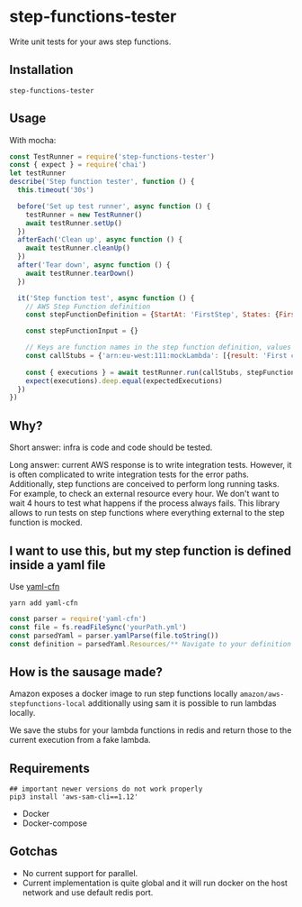 # step-functions-tester

Write unit tests for your aws step functions.

## Installation

```
step-functions-tester
```

## Usage
With mocha:

```javascript 1.8
const TestRunner = require('step-functions-tester')
const { expect } = require('chai')
let testRunner
describe('Step function tester', function () {
  this.timeout('30s')

  before('Set up test runner', async function () {
    testRunner = new TestRunner()
    await testRunner.setUp()
  })
  afterEach('Clean up', async function () {
    await testRunner.cleanUp()
  })
  after('Tear down', async function () {
    await testRunner.tearDown()
  })

  it('Step function test', async function () {
    // AWS Step Function definition
    const stepFunctionDefinition = {StartAt: 'FirstStep', States: {FirstStep: { /* ... */}}}

    const stepFunctionInput = {}

    // Keys are function names in the step function definition, values are arrays of calls
    const callStubs = {'arn:eu-west:111:mockLambda': [{result: 'First call result'}, {result: 'Second call result'}], /*... */}
    
    const { executions } = await testRunner.run(callStubs, stepFunctionDefinition, stepFunctionInput)
    expect(executions).deep.equal(expectedExecutions)
  })
})
```

## Why?
Short answer: infra is code and code should be tested.

Long answer: current AWS response is to write integration tests. However, it is often complicated to write integration tests for the error paths. Additionally, step functions are conceived to perform long running tasks. For example, to check an external resource every hour. We don't want to wait 4 hours to test what happens if the process always fails. This library allows to run tests on step functions where everything external to the step function is mocked.

## I want to use this, but my step function is defined inside a yaml file
Use [yaml-cfn](https://www.npmjs.com/package/yaml-cfn)

```
yarn add yaml-cfn
```

```javascript 1.8
const parser = require('yaml-cfn')
const file = fs.readFileSync('yourPath.yml')
const parsedYaml = parser.yamlParse(file.toString())
const definition = parsedYaml.Resources/** Navigate to your definition **/

```

## How is the sausage made?

Amazon exposes a docker image to run step functions locally `amazon/aws-stepfunctions-local` additionally using sam it is possible to run lambdas locally.

We save the stubs for your lambda functions in redis and return those to the current execution from a fake lambda.


## Requirements

```
## important newer versions do not work properly
pip3 install 'aws-sam-cli==1.12'
```

* Docker
* Docker-compose



## Gotchas
* No current support for parallel.
* Current implementation is quite global and it will run docker on the host network and use default redis port. 
